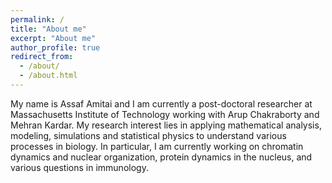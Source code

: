 ```yaml
---
permalink: /
title: "About me"
excerpt: "About me"
author_profile: true
redirect_from: 
  - /about/
  - /about.html
---
```


My name is Assaf Amitai and I am currently a post-doctoral researcher at Massachusetts Institute of Technology working with Arup Chakraborty and Mehran Kardar. My research interest lies in applying mathematical analysis, modeling, simulations and statistical physics to understand various processes in biology. In particular, I am currently working on chromatin dynamics and nuclear organization,  protein dynamics in the nucleus, and various questions in immunology.

